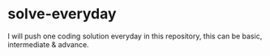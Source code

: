 # solve-everyday
I will push one coding solution everyday in this repository, this can be basic, intermediate &amp; advance.
